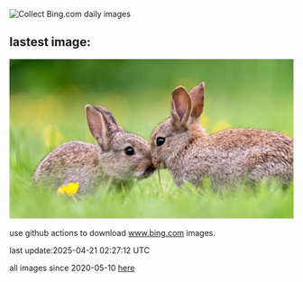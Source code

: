 ![Collect Bing.com daily images](https://github.com/counter2015/bing-daily-images/workflows/Collect%20Bing.com%20daily%20images/badge.svg)
## lastest image:
![](images/img.jpg)

use github actions to download www.bing.com images.

last update:2025-04-21 02:27:12 UTC

all images since 2020-05-10 [here](https://github.com/counter2015/bing-daily-images/tree/master/images) 
